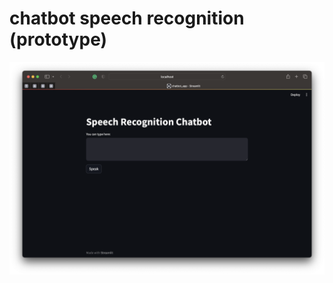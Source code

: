 # chatbot speech recognition (prototype)
![Interface of speech recognition chat-bot](https://github.com/Swarnlataaa/cb/blob/main/Screenshot%202023-10-03%20at%208.08.59%20PM.png)
